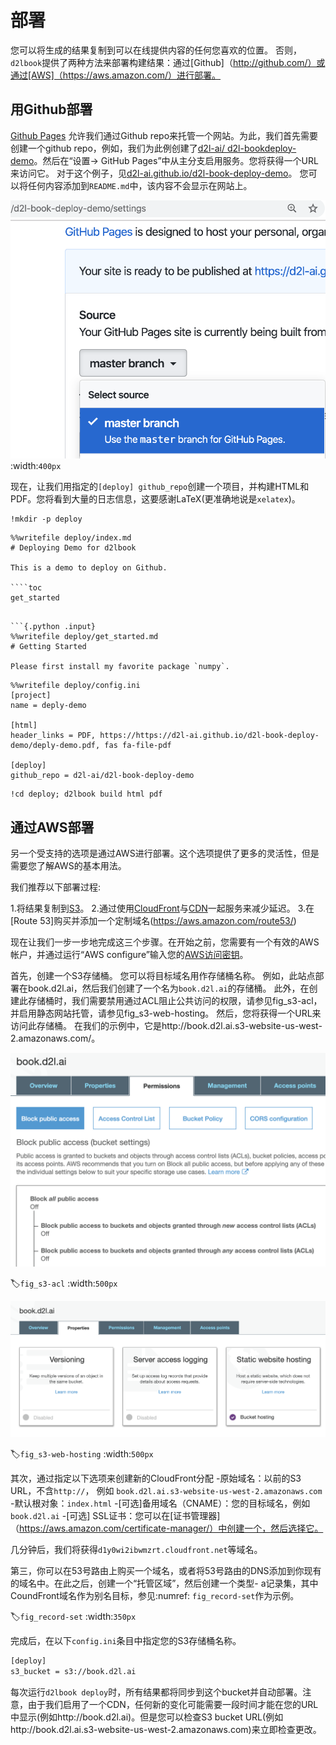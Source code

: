 

<!--
 * @version:
 * @Author:  StevenJokess https://github.com/StevenJokess
 * @Date: 2020-09-29 19:37:10
 * @LastEditors:  StevenJokess https://github.com/StevenJokess
 * @LastEditTime: 2020-09-29 19:59:17
 * @Description:
 * @TODO::
 * @Reference:https://book.d2l.ai/user/deploy.html
 * https://github.com/d2l-ai/d2l-book/edit/master/docs/user/deploy.md
-->

# 部署

您可以将生成的结果复制到可以在线提供内容的任何您喜欢的位置。 否则，`d2lbook`提供了两种方法来部署构建结果：通过[Github]（http://github.com/）或通过[AWS]（https://aws.amazon.com/）进行部署。

## 用Github部署

[Github Pages](https://pages.github.com/)
允许我们通过Github repo来托管一个网站。为此，我们首先需要创建一个github repo，例如，我们为此例创建了[d2l-ai/ d2l-bookdeploy-demo](https://github.com/d2l-ai/d2l-bookdeploy-demo)。然后在“设置-> GitHub Pages”中从主分支启用服务。您将获得一个URL来访问它。
对于这个例子，见[d2l-ai.github.io/d2l-book-deploy-demo](https://d2l-ai.github.io/d2l-book-deploy-demo/)。 您可以将任何内容添加到`README.md`中，该内容不会显示在网站上。

![Enable serving from master branch at Github](../img/github_pages.png)
:width:`400px`

现在，让我们用指定的`[deploy] github_repo`创建一个项目，并构建HTML和PDF。您将看到大量的日志信息，这要感谢LaTeX(更准确地说是`xelatex`)。

```{.python .input}
!mkdir -p deploy
```

```{.python .input}
%%writefile deploy/index.md
# Deploying Demo for d2lbook

This is a demo to deploy on Github.

````toc
get_started
````
```

```{.python .input}
%%writefile deploy/get_started.md
# Getting Started

Please first install my favorite package `numpy`.
```

```{.python .input}
%%writefile deploy/config.ini
[project]
name = deply-demo

[html]
header_links = PDF, https://https://d2l-ai.github.io/d2l-book-deploy-demo/deply-demo.pdf, fas fa-file-pdf

[deploy]
github_repo = d2l-ai/d2l-book-deploy-demo
```

```{.python .input}
!cd deploy; d2lbook build html pdf
```

## 通过AWS部署

另一个受支持的选项是通过AWS进行部署。这个选项提供了更多的灵活性，但是需要您了解AWS的基本用法。

我们推荐以下部署过程:

1.将结果复制到[S3](https://aws.amazon.com/s3/)。
2.通过使用[CloudFront](https://aws.amazon.com/cloudfront/)与[CDN](https://en.wikipedia.org/wiki/Content_delivery_network)一起服务来减少延迟。
3.在[Route 53]购买并添加一个定制域名(https://aws.amazon.com/route53/)

现在让我们一步一步地完成这三个步骤。在开始之前，您需要有一个有效的AWS帐户，并通过运行“AWS configure”输入您的[AWS访问密钥](https://docs.aws.amazon.com/IAM/latest/UserGuide/id_credentials_access-keys.html)。

首先，创建一个S3存储桶。 您可以将目标域名用作存储桶名称。 例如，此站点部署在book.d2l.ai，然后我们创建了一个名为`book.d2l.ai`的存储桶。 此外，在创建此存储桶时，我们需要禁用通过ACL阻止公共访问的权限，请参见fig_s3-acl，并启用静态网站托管，请参见fig_s3-web-hosting。 然后，您将获得一个URL来访问此存储桶。 在我们的示例中，它是http://book.d2l.ai.s3-website-us-west-2.amazonaws.com/。

![Disable blocking public access through ACLs](../img/s3-acl.png)

:label:`fig_s3-acl`
:width:`500px`

![Enable static web hosting](../img/s3-web-hosting.png)

:label:`fig_s3-web-hosting`
:width:`500px`

其次，通过指定以下选项来创建新的CloudFront分配
-原始域名：以前的S3 URL，不含`http://`， 例如 `book.d2l.ai.s3-website-us-west-2.amazonaws.com`
-默认根对象：`index.html`
-[可选]备用域名（CNAME）：您的目标域名，例如 `book.d2l.ai`
-[可选] SSL证书：您可以在[证书管理器]（https://aws.amazon.com/certificate-manager/）中创建一个，然后选择它。

几分钟后，我们将获得`d1y0wi2ibwmzrt.cloudfront.net`等域名。

第三，你可以在53号路由上购买一个域名，或者将53号路由的DNS添加到你现有的域名中。在此之后，创建一个“托管区域”，然后创建一个类型- a记录集，其中CoundFront域名作为别名目标，参见:numref: `fig_record-set`作为示例。

:label:`fig_record-set`
:width:`350px`

完成后，在以下`config.ini`条目中指定您的S3存储桶名称。

```bash
[deploy]
s3_bucket = s3://book.d2l.ai
```

每次运行`d2lbook deploy`时，所有结果都将同步到这个bucket并自动部署。注意，由于我们启用了一个CDN，任何新的变化可能需要一段时间才能在您的URL中显示(例如http://book.d2l.ai)。但是您可以检查S3 bucket URL(例如http://book.d2l.ai.s3-website-us-west-2.amazonaws.com)来立即检查更改。
